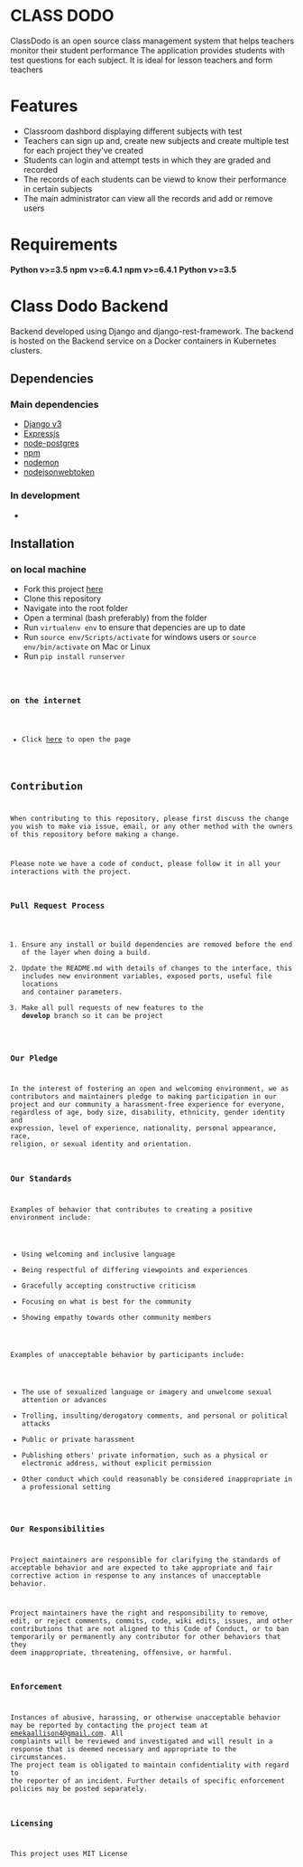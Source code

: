 # CLASS DODO

ClassDodo is an open source class management system that helps teachers monitor their student performance
The application provides students with test questions for each subject. It is ideal for lesson teachers and form teachers

# Features
* Classroom dashbord displaying different subjects with test
* Teachers can sign up and, create new subjects and create multiple test for each project they've created
* Students can login and attempt tests in which they are graded and recorded
* The records of each students can be viewd to know their performance in certain subjects
* The main administrator can view all the records and add or remove users

# Requirements
**Python v>=3.5**
**npm v>=6.4.1**
**npm v>=6.4.1**
**Python v>=3.5**

# Class Dodo Backend
Backend developed using Django and django-rest-framework. The backend is hosted on the Backend service on a Docker containers
in Kubernetes clusters.

## Dependencies
### Main dependencies
* [Django v3](https://docs.djangoproject.com/en/3.0/ "Django")
* [Expressjs](https://expressjs.com/ "Expressjs")
* [node-postgres](https://node-postgres.com/ "node-postgres")
* [npm](https://www.npmjs.com/ "npm")
* [nodemon](https://www.npmjs.com/package/nodemon "nodemon")
* [nodejsonwebtoken](https://github.com/auth0/node-jsonwebtoken "node-jsonwebtoken")

### In development
* 

## Installation 
### on local machine
* Fork this project [here](https://github.com/Aliemeka/classdodo "here")
* Clone this repository 
* Navigate into the root folder
* Open a terminal (bash preferably) from the folder
* Run <code>virtualenv env</code> to ensure that depencies are up to date
* Run <code>source env/Scripts/activate</code> for windows users or <code>source env/bin/activate</code> on Mac or Linux
* Run <code>pip install runserver

### on the internet
* Click [here](# "here") to open the page

## Contribution
When contributing to this repository, please first discuss the change you wish to make via issue,
email, or any other method with the owners of this repository before making a change. 

Please note we have a code of conduct, please follow it in all your interactions with the project.

### Pull Request Process
1. Ensure any install or build dependencies are removed before the end of the layer when doing a 
   build.
2. Update the README.md with details of changes to the interface, this includes new environment 
   variables, exposed ports, useful file locations and container parameters.
3. Make all pull requests of new features to the **develop** branch so it can be project

### Our Pledge
In the interest of fostering an open and welcoming environment, we as
contributors and maintainers pledge to making participation in our project and
our community a harassment-free experience for everyone, regardless of age, body
size, disability, ethnicity, gender identity and expression, level of experience,
nationality, personal appearance, race, religion, or sexual identity and
orientation.

### Our Standards
Examples of behavior that contributes to creating a positive environment
include:

* Using welcoming and inclusive language
* Being respectful of differing viewpoints and experiences
* Gracefully accepting constructive criticism
* Focusing on what is best for the community
* Showing empathy towards other community members

Examples of unacceptable behavior by participants include:

* The use of sexualized language or imagery and unwelcome sexual attention or
advances
* Trolling, insulting/derogatory comments, and personal or political attacks
* Public or private harassment
* Publishing others' private information, such as a physical or electronic
  address, without explicit permission
* Other conduct which could reasonably be considered inappropriate in a
  professional setting
  
### Our Responsibilities
Project maintainers are responsible for clarifying the standards of acceptable
behavior and are expected to take appropriate and fair corrective action in
response to any instances of unacceptable behavior.

Project maintainers have the right and responsibility to remove, edit, or
reject comments, commits, code, wiki edits, issues, and other contributions
that are not aligned to this Code of Conduct, or to ban temporarily or
permanently any contributor for other behaviors that they deem inappropriate,
threatening, offensive, or harmful.
  
### Enforcement
Instances of abusive, harassing, or otherwise unacceptable behavior may be
reported by contacting the project team at emekaallison4@gmail.com. All
complaints will be reviewed and investigated and will result in a response that
is deemed necessary and appropriate to the circumstances. The project team is
obligated to maintain confidentiality with regard to the reporter of an incident.
Further details of specific enforcement policies may be posted separately.


### Licensing
This project uses MIT License
